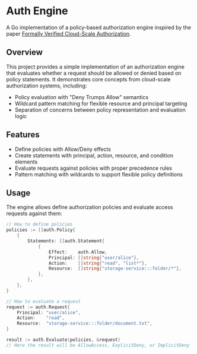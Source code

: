# Auth Engine

A Go implementation of a policy-based authorization engine inspired by the paper [Formally Verified Cloud-Scale Authorization](https://www.amazon.science/publications/formally-verified-cloud-scale-authorization).

## Overview

This project provides a simple implementation of an authorization engine that evaluates whether a request should be allowed or denied based on policy statements. It demonstrates core concepts from cloud-scale authorization systems, including:

- Policy evaluation with "Deny Trumps Allow" semantics
- Wildcard pattern matching for flexible resource and principal targeting
- Separation of concerns between policy representation and evaluation logic

## Features

- Define policies with Allow/Deny effects
- Create statements with principal, action, resource, and condition elements
- Evaluate requests against policies with proper precedence rules
- Pattern matching with wildcards to support flexible policy definitions

## Usage

The engine allows define authorization policies and evaluate access requests against them:

```go
// How to define policies
policies := []auth.Policy{
    {
        Statements: []auth.Statement{
            {
                Effect:    auth.Allow,
                Principal: []string{"user/alice"},
                Action:    []string{"read", "list*"},
                Resource:  []string{"storage-service:::folder/*"},
            },
        },
    },
}

// How to evaluate a request
request := auth.Request{
    Principal: "user/alice",
    Action:    "read",
    Resource:  "storage-service:::folder/document.txt",
}

result := auth.Evaluate(policies, &request)
// Here the result will be AllowAccess, ExplicitDeny, or ImplicitDeny
